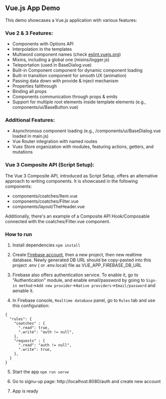 ## Vue.js App Demo

This demo showcases a Vue.js application with various features:

### Vue 2 & 3 Features:

- Components with Options API
- Interpolation in the templates
- Multiword component names (check [eslint.vuejs.org](https://eslint.vuejs.org/rules/multi-word-component-names))
- Mixins, including a global one (mixins/logger.js)
- Teleportation (used in BaseDialog.vue)
- Built-in Component component for dynamic component loading
- Built-in transition component for smooth UX (animation)
- Passing data down with provide & inject mechanism
- Properties fallthrough
- Binding all props
- Components communication through props & emits
- Support for multiple root elements inside template elements (e.g., components/ui/BaseButton.vue)

### Additional Features:

- Asynchronous component loading (e.g., /components/ui/BaseDialog.vue loaded in main.js)
- Vue Router integration with named routes
- Vuex Store organization with modules, featuring actions, getters, and mutations

### Vue 3 Composite API (Script Setup):

The Vue 3 Composite API, introduced as Script Setup, offers an alternative approach to writing components. It is showcased in the following components:

- components/coatches/Item.vue
- components/coatches/Filter.vue
- components/layout/TheHeader.vue

Additionally, there's an example of a Composite API Hook/Composable connected with the coatches/Filter.vue component.

### How to run

1. Install dependencies
   `npm install`

2. Create [Firebase account](https://firebase.google.com/), then a new project, then new realtime database. Newly generated DB URL should be copy-pasted into this project .env ( or .env.local) file as VUE_APP_FIREBASE_DB_URL

3. Firebase also offers authentication service. To enable it, go to "Authentication" module, and enable email/password by going to `Sign-in method`->`Add new provider`->`Native providers`->`Email/password` and aenable it.

4. In Firebase console, `Realtime database` panel, go to `Rules` tab and use this configuration:

```
{
  "rules": {
    "coatches" : {
      ".read": true,
      ".write": "auth != null",
    },
    "requests" : {
      ".read": "auth != null",
      ".write": true,
    },
  }
}
```

5. Start the app
   `npm run serve`

6. Go to signu-up page: http://localhost:8080/auth and create new account

7. App is ready
